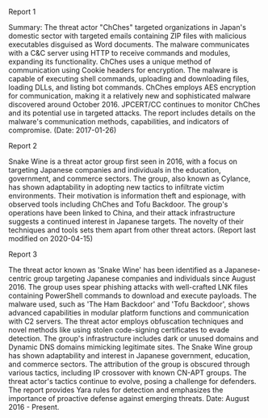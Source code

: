
Report 1

Summary:
The threat actor "ChChes" targeted organizations in Japan's domestic sector with targeted emails containing ZIP files with malicious executables disguised as Word documents. The malware communicates with a C&C server using HTTP to receive commands and modules, expanding its functionality. ChChes uses a unique method of communication using Cookie headers for encryption. The malware is capable of executing shell commands, uploading and downloading files, loading DLLs, and listing bot commands. ChChes employs AES encryption for communication, making it a relatively new and sophisticated malware discovered around October 2016. JPCERT/CC continues to monitor ChChes and its potential use in targeted attacks. The report includes details on the malware's communication methods, capabilities, and indicators of compromise. (Date: 2017-01-26)





Report 2

Snake Wine is a threat actor group first seen in 2016, with a focus on targeting Japanese companies and individuals in the education, government, and commerce sectors. The group, also known as Cylance, has shown adaptability in adopting new tactics to infiltrate victim environments. Their motivation is information theft and espionage, with observed tools including ChChes and Tofu Backdoor. The group's operations have been linked to China, and their attack infrastructure suggests a continued interest in Japanese targets. The novelty of their techniques and tools sets them apart from other threat actors. (Report last modified on 2020-04-15)





Report 3

The threat actor known as 'Snake Wine' has been identified as a Japanese-centric group targeting Japanese companies and individuals since August 2016. The group uses spear phishing attacks with well-crafted LNK files containing PowerShell commands to download and execute payloads. The malware used, such as 'The Ham Backdoor' and 'Tofu Backdoor', shows advanced capabilities in modular platform functions and communication with C2 servers. The threat actor employs obfuscation techniques and novel methods like using stolen code-signing certificates to evade detection. The group's infrastructure includes dark or unused domains and Dynamic DNS domains mimicking legitimate sites. The Snake Wine group has shown adaptability and interest in Japanese government, education, and commerce sectors. The attribution of the group is obscured through various tactics, including IP crossover with known CN-APT groups. The threat actor's tactics continue to evolve, posing a challenge for defenders. The report provides Yara rules for detection and emphasizes the importance of proactive defense against emerging threats. Date: August 2016 - Present.



